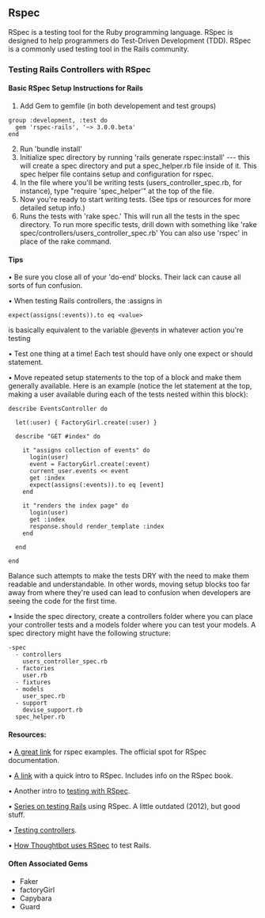 ## Rspec
RSpec is a testing tool for the Ruby programming language. RSpec is designed to help programmers do Test-Driven Development (TDD). RSpec is a commonly used testing tool in the Rails community.

### Testing Rails Controllers with RSpec

#### Basic RSpec Setup Instructions for Rails
1. Add Gem to gemfile (in both developement and test groups)
```
group :development, :test do
  gem 'rspec-rails', '~> 3.0.0.beta'
end
```
2. Run 'bundle install'
3. Initialize spec directory by running 'rails generate rspec:install' --- this will create a spec directory and put a spec_helper.rb file inside of it. This spec helper file contains setup and configuration for rspec.
4. In the file where you'll be writing tests (users_controller_spec.rb, for instance), type "require 'spec_helper'" at the top of the file.
5. Now you're ready to start writing tests. (See tips or resources for more detailed setup info.)
6. Runs the tests with 'rake spec.' This will run all the tests in the spec directory. To run more specific tests, drill down with something like 'rake spec/controllers/users_controller_spec.rb' You can also use 'rspec' in place of the rake command.


#### Tips
• Be sure you close all of your 'do-end' blocks. Their lack can cause all sorts of fun confusion.


• When testing Rails controllers, the :assigns in 

```
expect(assigns(:events)).to eq <value>
```

is basically equivalent to the variable @events in whatever action you're testing

• Test one thing at a time! Each test should have only one expect or should statement.

• Move repeated setup statements to the top of a block and make them generally available. Here is an example (notice the let statement at the top, making a user available during each of the tests nested within this block): 

```
describe EventsController do
  
  let(:user) { FactoryGirl.create(:user) }

  describe "GET #index" do

    it "assigns collection of events" do
      login(user)
      event = FactoryGirl.create(:event)
      current_user.events << event
      get :index
      expect(assigns(:events)).to eq [event]
    end

    it "renders the index page" do
      login(user)
      get :index
      response.should render_template :index
    end

  end

end
```

Balance such attempts to make the tests DRY with the need to make them readable and understandable. In other words, moving setup blocks too far away from where they're used can lead to confusion when developers are seeing the code for the first time.

• Inside the spec directory, create a controllers folder where you can place your controller tests and a models folder where you can test your models. A spec directory might have the following structure:

```
-spec
  - controllers
    users_controller_spec.rb
  - factories
    user.rb
  - fixtures
  - models
    user_spec.rb
  - support
    devise_support.rb
  spec_helper.rb
```


#### Resources:
• [A great link](https://relishapp.com/rspec) for rspec examples. The official spot for RSpec documentation.

• [A link](http://rspec.info) with a quick intro to RSpec. Includes info on the RSpec book.

• Another intro to [testing with RSpec](http://blog.teamtreehouse.com/an-introduction-to-rspec).

• [Series on testing Rails](http://everydayrails.com/2012/03/12/testing-series-intro.html) using RSpec. A little outdated (2012), but good stuff. 

• [Testing controllers](http://everydayrails.com/2012/04/07/testing-series-rspec-controllers.html).

• [How Thoughtbot uses RSpec](http://robots.thoughtbot.com/how-we-test-rails-applications) to test Rails.


#### Often Associated Gems
+ Faker
+ factoryGirl
+ Capybara
+ Guard


